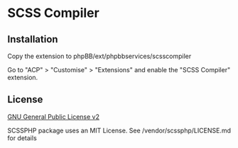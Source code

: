 # SCSS Compiler

## Installation

Copy the extension to phpBB/ext/phpbbservices/scsscompiler

Go to "ACP" > "Customise" > "Extensions" and enable the "SCSS Compiler" extension.

## License

[GNU General Public License v2](license.txt)

SCSSPHP package uses an MIT License. See /vendor/scssphp/LICENSE.md for details
